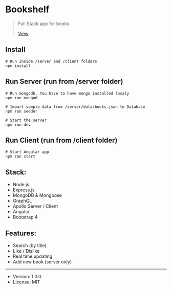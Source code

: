 # Bookshelf

> Full Stack app for books
>
>[View](https://github.com/cherenkor/bootcamper-api-node-express-mongodb/example.png)

## Install

```
# Run inside /server and /client folders
npm install

```

## Run Server (run from /server folder)

```
# Run mongodb. You have to have mongo installed localy
npm run mongod

# Import sample data from /server/data/books.json to Database
npm run seeder

# Start the server
npm run dev
```

## Run Client (run from /client folder)

```
# Start Angular app
npm run start
```

## Stack:

- Node.js
- Express.js
- MongoDB & Mongoose
- GraphQL
- Apollo Server / Client
- Angular
- Bootstrap 4

## Features:

- Search (by title)
- Like / Dislike
- Real time updating
- Add new book (server only)

---
* Version: 1.0.0.
* License: MIT
